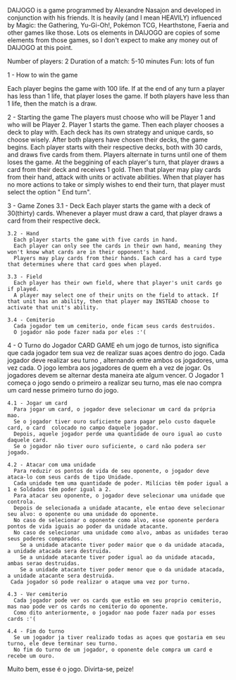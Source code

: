 DAIJOGO is a game programmed by Alexandre Nasajon and developed in conjunction with his friends. It is heavily (and I mean HEAVILY) influenced by Magic: the Gathering, Yu-Gi-Oh!, Pokémon TCG, Hearthstone, Faeria and other games like those. Lots os elements in DAIJOGO are copies of some elements from those games, so I don't expect to make any money out of DAIJOGO at this point.

Number of players: 2
Duration of a match: 5-10 minutes
Fun: lots of fun

1 - How to win the game

  Each player begins the game with 100 life. If at the end of any turn a player has less than 1 life, that player loses the game. If both players have less than 1 life, then the match is a draw.
  
2 - Starting the game
  The players must choose who will be Player 1 and who will be Player 2. Player 1 starts the game.
  Then each player chooses a deck to play with. Each deck has its own strategy and unique cards, so choose wisely.
  After both players have chosen their decks, the game begins.
  Each player starts with their respective decks, both with 30 cards, and draws five cards from them. Players alternate in turns until one of them loses the game. At the beggining of each player's turn, that player draws a card from their deck and receives 1 gold. Then that player may play cards from their hand, attack with units or activate abilities. When that player has no more actions to take or simply wishes to end their turn, that player must select the option " End turn".
  
3 - Game Zones
    3.1 - Deck
      Each player starts the game with a deck of 30(thirty) cards.
      Whenever a player must draw a card, that player draws a card from their respective deck.
      
    3.2 - Hand
      Each player starts the game with five cards in hand.
      Each player can only see the cards in their own hand, meaning they won't know what cards are in their opponent's hand.
      Players may play cards from their hands. Each card has a card type that determines where that card goes when played.
      
    3.3 - Field
      Each player has their own field, where that player's unit cards go if played.
      A player may select one of their units on the field to attack. If that unit has an ability, then that player may INSTEAD choose to activate that unit's ability. 
      
    3.4 - Cemiterio
      Cada jogador tem um cemiterio, onde ficam seus cards destruidos.
      O jogador não pode fazer nada por eles :'(
    
  4 - O Turno do Jogador
    CARD GAME eh um jogo de turnos, isto significa que cada jogador tem sua vez de realizar suas açoes dentro do jogo.
    Cada jogador deve realizar seu turno , alternando entre ambos os jogadores, uma vez cada.
    O jogo lembra aos jogadores de quem eh a vez de jogar.
    Os jogadores devem se alternar desta maneira ate algum vencer.
    O Jogador 1 começa o jogo sendo o primeiro a realizar seu turno, mas ele nao compra um card nesse primeiro turno do jogo.
    
    4.1 - Jogar um card
      Para jogar um card, o jogador deve selecionar um card da própria mao. 
      Se o jogador tiver ouro suficiente para pagar pelo custo daquele card, o card  colocado no campo daquele jogador.
      Depois, aquele jogador perde uma quantidade de ouro igual ao custo daquele card.
      Se o jogador não tiver ouro suficiente, o card não podera ser jogado.
      
    4.2 - Atacar com uma unidade
      Para reduzir os pontos de vida de seu oponente, o jogador deve ataca-lo com seus cards de tipo Unidade.
      Cada unidade tem uma quantidade de poder. Milícias têm poder igual a 1 e Soldados têm poder igual a 2.
      Para atacar seu oponente, o jogador deve selecionar uma unidade que controla.
      Depois de selecionada a unidade atacante, ele entao deve selecionar seu alvo: o oponente ou uma unidade do oponente.
      No caso de selecionar o oponente como alvo, esse oponente perdera pontos de vida iguais ao poder da unidade atacante.
      No caso de selecionar uma unidade como alvo, ambas as unidades terao seus poderes comparados.
        Se a unidade atacante tiver poder maior que o da unidade atacada, a unidade atacada sera destruida.
        Se a unidade atacante tiver poder igual ao da unidade atacada, ambas serao destruidas.
        Se a unidade atacante tiver poder menor que o da unidade atacada, a unidade atacante sera destruida.
     Cada jogador só pode realizar o ataque uma vez por turno.
     
    4.3 - Ver cemiterio
      Cada jogador pode ver os cards que estão em seu proprio cemiterio, mas nao pode ver os cards no cemiterio do oponente.
      Como dito anteriormente, o jogador nao pode fazer nada por esses cards :'(
      
    4.4 - Fim do turno
      Se um jogador ja tiver realizado todas as açoes que gostaria em seu turno, ele deve terminar seu turno.
      No fim do turno de um jogador, o oponente dele compra um card e recebe um ouro.
      
Muito bem, esse é o jogo. Divirta-se, peize!
